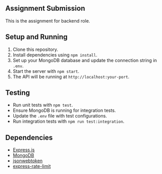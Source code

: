 
## Assignment Submission
This is the assignment for backend role.

## Setup and Running
1. Clone this repository.
2. Install dependencies using `npm install`.
3. Set up your MongoDB database and update the connection string in `.env`.
4. Start the server with `npm start`.
5. The API will be running at `http://localhost:your-port`.

## Testing
- Run unit tests with `npm test`.
- Ensure MongoDB is running for integration tests.
- Update the `.env` file with test configurations.
- Run integration tests with `npm run test:integration`.

## Dependencies
- [Express.js](https://expressjs.com/)
- [MongoDB](https://www.mongodb.com/)
- [jsonwebtoken](https://www.npmjs.com/package/jsonwebtoken)
- [express-rate-limit](https://www.npmjs.com/package/express-rate-limit)


